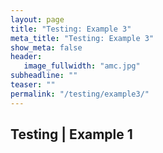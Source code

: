 ```yaml
---
layout: page
title: "Testing: Example 3"
meta_title: "Testing: Example 3"
show_meta: false
header:
   image_fullwidth: "amc.jpg"
subheadline: ""
teaser: ""
permalink: "/testing/example3/"
---
```


## Testing | Example 1

<script type='text/javascript'>
    (function() {
        var f = function() {
              EF.init({ eventType: "transaction",
                        transactionProperties : "ev_order_complete=1",
                        segment : "", 
                        searchSegment : "",
                        sku : "",
                        userid : "714",
                        pixelHost : "pixel.everesttech.net"
                        
                        , allow3rdPartyPixels: 1});
              EF.main();
        };
        window.EF = window.EF || {}; 
        if (window.EF.main) {
            f();
            return;
        }
        window.EF.onloadCallbacks = window.EF.onloadCallbacks || [];
        window.EF.onloadCallbacks[window.EF.onloadCallbacks.length] = f;
        if (!window.EF.jsTagAdded) {
            var efjs = document.createElement('script'); efjs.type = 'text/javascript'; efjs.async = true;
            efjs.src = 'https://www.everestjs.net/static/st.v3.js';
            var s = document.getElementsByTagName('script')[0]; s.parentNode.insertBefore(efjs, s);
            window.EF.jsTagAdded=1;
        }
    })();
</script>
<noscript><img src="https://pixel.everesttech.net/714/t?ev_order_complete=1" width="1" height="1"/></noscript>

